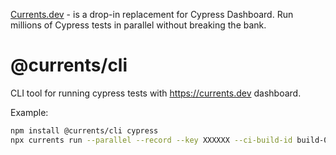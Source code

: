 [Currents.dev](https://currents.dev/?utm_source=currents_cli) - is a drop-in replacement for Cypress Dashboard. Run millions of Cypress tests in parallel without breaking the bank.

# @currents/cli

CLI tool for running cypress tests with https://currents.dev dashboard.

Example:

```sh
npm install @currents/cli cypress
npx currents run --parallel --record --key XXXXXX --ci-build-id build-001
```
